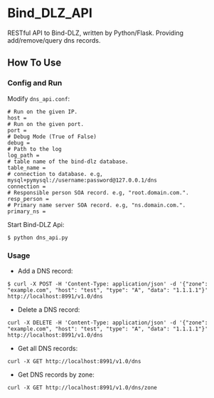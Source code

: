 # Bind_DLZ_API

RESTful API to Bind-DLZ, written by Python/Flask. Providing add/remove/query dns records.

## How To Use

### Config and Run

Modify `dns_api.conf`:
```shell
# Run on the given IP.
host =
# Run on the given port.
port = 
# Debug Mode (True of False)
debug =
# Path to the log
log_path =
# table name of the bind-dlz database.
table_name =
# connection to database. e.g, mysql+pymysql://username:password@127.0.0.1/dns
connection =
# Responsible person SOA record. e.g, "root.domain.com.".
resp_person =
# Primary name server SOA record. e.g, "ns.domain.com.".
primary_ns =
```

Start Bind-DLZ Api:
```shell
$ python dns_api.py
```

### Usage

- Add a DNS record:
```shell
$ curl -X POST -H 'Content-Type: application/json' -d '{"zone": "example.com", "host": "test", "type": "A", "data": "1.1.1.1"}' http://localhost:8991/v1.0/dns
```

- Delete a DNS record:
```shell
curl -X DELETE -H 'Content-Type: application/json' -d '{"zone": "example.com", "host": "test", "type": "A", "data": "1.1.1.1"}' http://localhost:8991/v1.0/dns
```

- Get all DNS records:
```shell
curl -X GET http://localhost:8991/v1.0/dns
```

- Get DNS records by zone:
```shell
curl -X GET http://localhost:8991/v1.0/dns/zone
```
